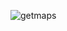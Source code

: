  ![getmaps](https://user-images.githubusercontent.com/107209053/176404867-75020813-320d-42be-8128-b051cb4b66c3.png)
